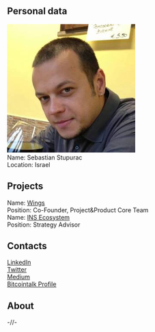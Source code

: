 ## Personal data
![photo](photo/sebastian_stupurac.jpeg)  
Name: Sebastian Stupurac  
Location: Israel  
## Projects 
Name: [Wings](../projects/wings.md)  
Position: Co-Founder, Project&Product Core Team  
Name: [INS Ecosystem](../projects/ins_ecosystem.md)  
Position: Strategy Advisor
## Contacts
[LinkedIn](https://www.linkedin.com/in/sebastian-stupurac-6bbb1712/)  
[Twitter](https://twitter.com/bdevelle)  
[Medium](https://medium.com/@bdevelle)  
[Bitcointalk Profile](https://bitcointalk.org/index.php?action=profile;u=355039)  
## About
-//-
